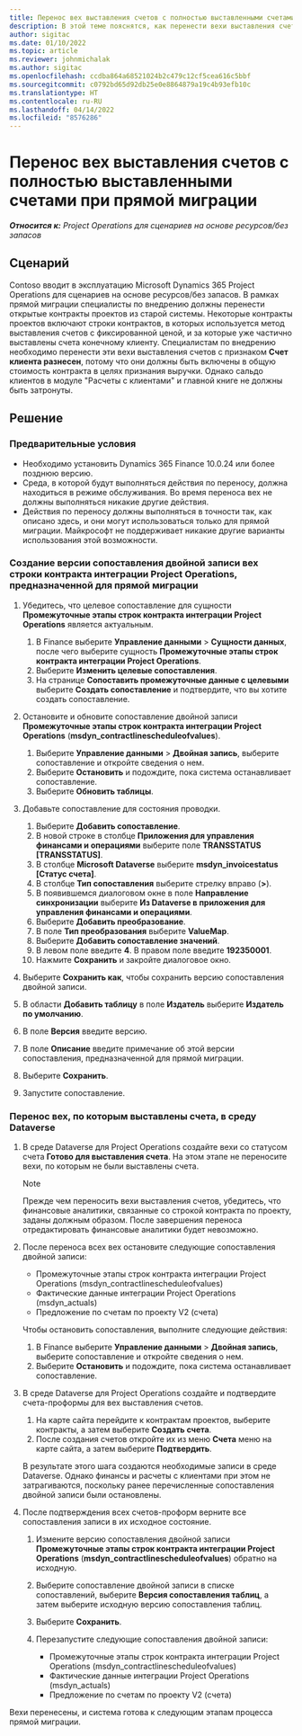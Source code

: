 ```yaml
---
title: Перенос вех выставления счетов с полностью выставленными счетами при прямой миграции
description: В этой теме пояснятся, как перенести вехи выставления счетов с фиксированой ценой, по которым выставлены счета клиенту, для открытых контрактов проектов перед датой ввода в эксплуатацию.
author: sigitac
ms.date: 01/10/2022
ms.topic: article
ms.reviewer: johnmichalak
ms.author: sigitac
ms.openlocfilehash: ccdba864a68521024b2c479c12cf5cea616c5bbf
ms.sourcegitcommit: c0792bd65d92db25e0e8864879a19c4b93efb10c
ms.translationtype: HT
ms.contentlocale: ru-RU
ms.lasthandoff: 04/14/2022
ms.locfileid: "8576286"
---
```

# <a name="migrate-fully-invoiced-billing-milestones-at-cutover"></a>Перенос вех выставления счетов с полностью выставленными счетами при прямой миграции

_**Относится к:** Project Operations для сценариев на основе ресурсов/без запасов_

## <a name="scenario"></a>Сценарий

Contoso вводит в эксплуатацию Microsoft Dynamics 365 Project Operations для сценариев на основе ресурсов/без запасов. В рамках прямой миграции специалисты по внедрению должны перенести открытые контракты проектов из старой системы. Некоторые контракты проектов включают строки контрактов, в которых используется метод выставления счетов с фиксированной ценой, и за которые уже частично выставлены счета конечному клиенту. Специалистам по внедрению необходимо перенести эти вехи выставления счетов с признаком **Счет клиента разнесен**, потому что они должны быть включены в общую стоимость контракта в целях признания выручки. Однако сальдо клиентов в модуле "Расчеты с клиентами" и главной книге не должны быть затронуты.

## <a name="solution"></a>Решение

### <a name="prerequisites"></a>Предварительные условия

- Необходимо установить Dynamics 365 Finance 10.0.24 или более позднюю версию.
- Среда, в которой будут выполняться действия по переносу, должна находиться в режиме обслуживания. Во время переноса вех не должны выполняться никакие другие действия.
- Действия по переносу должны выполняться в точности так, как описано здесь, и они могут использоваться только для прямой миграции. Майкрософт не поддерживает никакие другие варианты использования этой возможности.

### <a name="create-a-cutover-version-of-the-project-operations-integration-contract-line-milestones-dual-write-map"></a>Создание версии сопоставления двойной записи вех строки контракта интеграции Project Operations, предназначенной для прямой миграции 

1. Убедитесь, что целевое сопоставление для сущности **Промежуточные этапы строк контракта интеграции Project Operations** является актуальным. 

    1. В Finance выберите **Управление данными** \> **Сущности данных**, после чего выберите сущность **Промежуточные этапы строк контракта интеграции Project Operations**. 
    2. Выберите **Изменить целевые сопоставления**. 
    3. На странице **Сопоставить промежуточные данные с целевыми** выберите **Создать сопоставление** и подтвердите, что вы хотите создать сопоставление.

2. Остановите и обновите сопоставление двойной записи **Промежуточные этапы строк контракта интеграции Project Operations** (**msdyn\_contractlinescheduleofvalues**). 

    1. Выберите **Управление данными** \> **Двойная запись**, выберите сопоставление и откройте сведения о нем. 
    2. Выберите **Остановить** и подождите, пока система останавливает сопоставление. 
    3. Выберите **Обновить таблицы**.

3. Добавьте сопоставление для состояния проводки.

    1. Выберите **Добавить сопоставление**.
    2. В новой строке в столбце **Приложения для управления финансами и операциями** выберите поле **TRANSSTATUS \[TRANSSTATUS\]**.
    3. В столбце **Microsoft Dataverse** выберите **msdyn\_invoicestatus \[Статус счета\]**.
    4. В столбце **Тип сопоставления** выберите стрелку вправо (**\>**).
    5. В появившемся диалоговом окне в поле **Направление синхронизации** выберите **Из Dataverse в приложения для управления финансами и операциями**.
    6. Выберите **Добавить преобразование**.
    7. В поле **Тип преобразования** выберите **ValueMap**.
    8. Выберите **Добавить сопоставление значений**.
    9. В левом поле введите **4**. В правом поле введите **192350001**. 
    10. Нажмите **Сохранить** и закройте диалоговое окно.

4. Выберите **Сохранить как**, чтобы сохранить версию сопоставления двойной записи. 
5. В области **Добавить таблицу** в поле **Издатель** выберите **Издатель по умолчанию**.
6. В поле **Версия** введите версию.
7. В поле **Описание** введите примечание об этой версии сопоставления, предназначенной для прямой миграции. 
8. Выберите **Сохранить**.
9. Запустите сопоставление.

### <a name="migrate-invoiced-milestones-to-the-dataverse-environment"></a>Перенос вех, по которым выставлены счета, в среду Dataverse

1. В среде Dataverse для Project Operations создайте вехи со статусом счета **Готово для выставления счета**. На этом этапе не переносите вехи, по которым не были выставлены счета.

    > [!NOTE]
    > Прежде чем переносить вехи выставления счетов, убедитесь, что финансовые аналитики, связанные со строкой контракта по проекту, заданы должным образом. После завершения переноса отредактировать финансовые аналитики будет невозможно.

2. После переноса всех вех остановите следующие сопоставления двойной записи:

    - Промежуточные этапы строк контракта интеграции Project Operations (msdyn\_contractlinescheduleofvalues)
    - Фактические данные интеграции Project Operations (msdyn\_actuals)
    - Предложение по счетам по проекту V2 (счета)

    Чтобы остановить сопоставления, выполните следующие действия:

    1. В Finance выберите **Управление данными** \> **Двойная запись**, выберите сопоставление и откройте сведения о нем.
    2. Выберите **Остановить** и подождите, пока система останавливает сопоставление.

3. В среде Dataverse для Project Operations создайте и подтвердите счета-проформы для вех выставления счетов. 

    1. На карте сайта перейдите к контрактам проектов, выберите контракты, а затем выберите **Создать счета**.
    2. После создания счетов откройте их из меню **Счета** меню на карте сайта, а затем выберите **Подтвердить**.

    В результате этого шага создаются необходимые записи в среде Dataverse. Однако финансы и расчеты с клиентами при этом не затрагиваются, поскольку ранее перечисленные сопоставления двойной записи были остановлены.

4. После подтверждения всех счетов-проформ верните все сопоставления записи в их исходное состояние.

    1. Измените версию сопоставления двойной записи **Промежуточные этапы строк контракта интеграции Project Operations** (**msdyn\_contractlinescheduleofvalues**) обратно на исходную. 
    2. Выберите сопоставление двойной записи в списке сопоставлений, выберите **Версия сопоставления таблиц**, а затем выберите исходную версию сопоставления таблиц.
    3. Выберите **Сохранить**.
    4. Перезапустите следующие сопоставления двойной записи:

        - Промежуточные этапы строк контракта интеграции Project Operations (msdyn\_contractlinescheduleofvalues)
        - Фактические данные интеграции Project Operations (msdyn\_actuals)
        - Предложение по счетам по проекту V2 (счета)

Вехи перенесены, и система готова к следующим этапам процесса прямой миграции.
